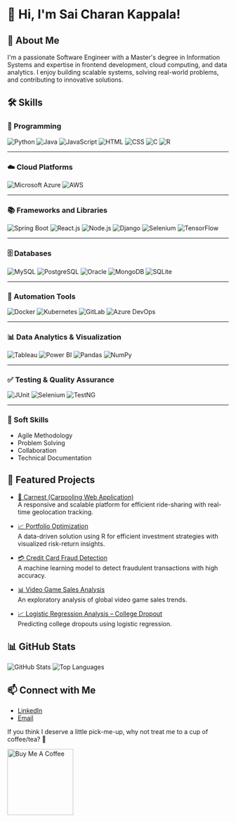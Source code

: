 # 👋 Hi, I'm Sai Charan Kappala!

## 🚀 About Me
I'm a passionate Software Engineer with a Master's degree in Information Systems and expertise in frontend development, cloud computing, and data analytics. I enjoy building scalable systems, solving real-world problems, and contributing to innovative solutions.

## 🛠 Skills

### 🚀 Programming
![Python](https://img.shields.io/badge/Python-3776AB?style=for-the-badge&logo=python&logoColor=white)
![Java](https://img.shields.io/badge/Java-007396?style=for-the-badge&logo=java&logoColor=white)
![JavaScript](https://img.shields.io/badge/JavaScript-F7DF1E?style=for-the-badge&logo=javascript&logoColor=black)
![HTML](https://img.shields.io/badge/HTML5-E34F26?style=for-the-badge&logo=html5&logoColor=white)
![CSS](https://img.shields.io/badge/CSS3-1572B6?style=for-the-badge&logo=css3&logoColor=white)
![C](https://img.shields.io/badge/C-00599C?style=for-the-badge&logo=c&logoColor=white)
![R](https://img.shields.io/badge/R-276DC3?style=for-the-badge&logo=r&logoColor=white)

---

### ☁️ Cloud Platforms
![Microsoft Azure](https://img.shields.io/badge/Microsoft_Azure-0078D4?style=for-the-badge&logo=microsoft-azure&logoColor=white)
![AWS](https://img.shields.io/badge/AWS-232F3E?style=for-the-badge&logo=amazon-aws&logoColor=white)

---

### 📚 Frameworks and Libraries
![Spring Boot](https://img.shields.io/badge/Spring%20Boot-6DB33F?style=for-the-badge&logo=spring-boot&logoColor=white)
![React.js](https://img.shields.io/badge/React-61DAFB?style=for-the-badge&logo=react&logoColor=black)
![Node.js](https://img.shields.io/badge/Node.js-339933?style=for-the-badge&logo=node.js&logoColor=white)
![Django](https://img.shields.io/badge/Django-092E20?style=for-the-badge&logo=django&logoColor=white)
![Selenium](https://img.shields.io/badge/Selenium-43B02A?style=for-the-badge&logo=selenium&logoColor=white)
![TensorFlow](https://img.shields.io/badge/TensorFlow-FF6F00?style=for-the-badge&logo=tensorflow&logoColor=white)

---

### 🗄 Databases
![MySQL](https://img.shields.io/badge/MySQL-4479A1?style=for-the-badge&logo=mysql&logoColor=white)
![PostgreSQL](https://img.shields.io/badge/PostgreSQL-316192?style=for-the-badge&logo=postgresql&logoColor=white)
![Oracle](https://img.shields.io/badge/Oracle-F80000?style=for-the-badge&logo=oracle&logoColor=white)
![MongoDB](https://img.shields.io/badge/MongoDB-4EA94B?style=for-the-badge&logo=mongodb&logoColor=white)
![SQLite](https://img.shields.io/badge/SQLite-003B57?style=for-the-badge&logo=sqlite&logoColor=white)

---

### 🔧 Automation Tools
![Docker](https://img.shields.io/badge/Docker-2496ED?style=for-the-badge&logo=docker&logoColor=white)
![Kubernetes](https://img.shields.io/badge/Kubernetes-326CE5?style=for-the-badge&logo=kubernetes&logoColor=white)
![GitLab](https://img.shields.io/badge/GitLab-FC6D26?style=for-the-badge&logo=gitlab&logoColor=white)
![Azure DevOps](https://img.shields.io/badge/Azure_DevOps-0078D7?style=for-the-badge&logo=azure-devops&logoColor=white)

---

### 📊 Data Analytics & Visualization
![Tableau](https://img.shields.io/badge/Tableau-E97627?style=for-the-badge&logo=tableau&logoColor=white)
![Power BI](https://img.shields.io/badge/Power_BI-F2C811?style=for-the-badge&logo=power-bi&logoColor=black)
![Pandas](https://img.shields.io/badge/Pandas-150458?style=for-the-badge&logo=pandas&logoColor=white)
![NumPy](https://img.shields.io/badge/NumPy-013243?style=for-the-badge&logo=numpy&logoColor=white)

---

### ✅ Testing & Quality Assurance
![JUnit](https://img.shields.io/badge/JUnit-25A162?style=for-the-badge&logo=junit5&logoColor=white)
![Selenium](https://img.shields.io/badge/Selenium-43B02A?style=for-the-badge&logo=selenium&logoColor=white)
![TestNG](https://img.shields.io/badge/TestNG-2E3A46?style=for-the-badge)

---

### 🤝 Soft Skills
- Agile Methodology  
- Problem Solving  
- Collaboration  
- Technical Documentation  
                           


## 📂 Featured Projects
- [🚗 Carnest (Carpooling Web Application)](https://github.com/Saicharankappala/Carnest)  
  A responsive and scalable platform for efficient ride-sharing with real-time geolocation tracking.
  
- [📈 Portfolio Optimization](https://github.com/Saicharankappala/Data-Transformation-Project---MV-Portfolio-Optimization)  
  A data-driven solution using R for efficient investment strategies with visualized risk-return insights.
  
- [💳 Credit Card Fraud Detection](https://github.com/Saicharankappala/Credit-Card-Fraud-Detection)  
  A machine learning model to detect fraudulent transactions with high accuracy.

- [📊 Video Game Sales Analysis](https://github.com/Saicharankappala/Video-Game-sales)  
     An exploratory analysis of global video game sales trends.

- [📈 Logistic Regression Analysis – College Dropout](https://github.com/Saicharankappala/Logistic-Regression-Analysis-Project-College-Drop-out)  
     Predicting college dropouts using logistic regression.

## 📊 GitHub Stats
![GitHub Stats](https://github-readme-stats.vercel.app/api?username=Saicharankappala&show_icons=true&theme=radical)
![Top Languages](https://github-readme-stats.vercel.app/api/top-langs/?username=Saicharankappala&layout=compact&theme=radical)

## 📫 Connect with Me
- [LinkedIn](https://linkedin.com/in/sai-charan-kappala)  
- [Email](mailto:kappalasaicharan22@gmail.com)
  
<p>If you think I deserve a little pick-me-up, why not treat me to a cup of coffee/tea? 🥺</p>
<a href="https://www.buymeacoffee.com/your_username" target="_blank"><img src="https://cdn.buymeacoffee.com/buttons/v2/default-red.png" alt="Buy Me A Coffee" width="150" ></a>
